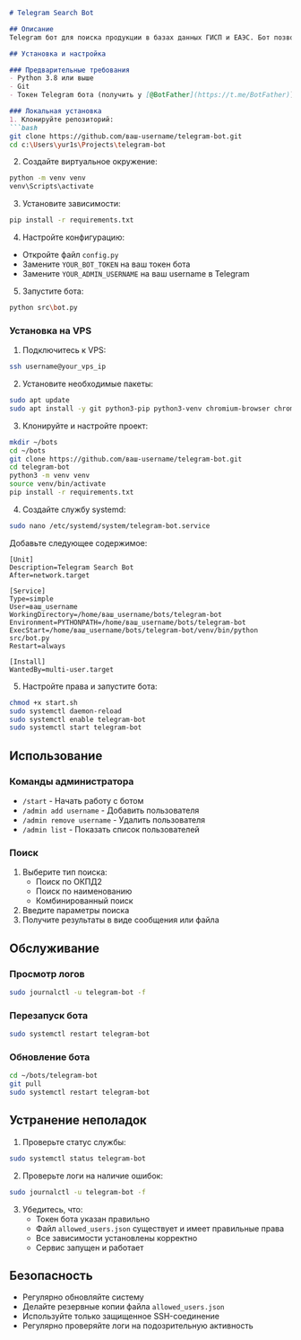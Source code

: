 ```markdown:c:\Users\yur1s\Projects\telegram-bot\README.md
# Telegram Search Bot

## Описание
Telegram бот для поиска продукции в базах данных ГИСП и ЕАЭС. Бот позволяет осуществлять поиск по коду ОКПД2 и наименованию продукции как по отдельности, так и комбинированно.

## Установка и настройка

### Предварительные требования
- Python 3.8 или выше
- Git
- Токен Telegram бота (получить у [@BotFather](https://t.me/BotFather))

### Локальная установка
1. Клонируйте репозиторий:
```bash
git clone https://github.com/ваш-username/telegram-bot.git
cd c:\Users\yur1s\Projects\telegram-bot
```

2. Создайте виртуальное окружение:
```bash
python -m venv venv
venv\Scripts\activate
```

3. Установите зависимости:
```bash
pip install -r requirements.txt
```

4. Настройте конфигурацию:
- Откройте файл `config.py`
- Замените `YOUR_BOT_TOKEN` на ваш токен бота
- Замените `YOUR_ADMIN_USERNAME` на ваш username в Telegram

5. Запустите бота:
```bash
python src\bot.py
```

### Установка на VPS

1. Подключитесь к VPS:
```bash
ssh username@your_vps_ip
```

2. Установите необходимые пакеты:
```bash
sudo apt update
sudo apt install -y git python3-pip python3-venv chromium-browser chromium-chromedriver
```

3. Клонируйте и настройте проект:
```bash
mkdir ~/bots
cd ~/bots
git clone https://github.com/ваш-username/telegram-bot.git
cd telegram-bot
python3 -m venv venv
source venv/bin/activate
pip install -r requirements.txt
```

4. Создайте службу systemd:
```bash
sudo nano /etc/systemd/system/telegram-bot.service
```

Добавьте следующее содержимое:
```plaintext
[Unit]
Description=Telegram Search Bot
After=network.target

[Service]
Type=simple
User=ваш_username
WorkingDirectory=/home/ваш_username/bots/telegram-bot
Environment=PYTHONPATH=/home/ваш_username/bots/telegram-bot
ExecStart=/home/ваш_username/bots/telegram-bot/venv/bin/python src/bot.py
Restart=always

[Install]
WantedBy=multi-user.target
```

5. Настройте права и запустите бота:
```bash
chmod +x start.sh
sudo systemctl daemon-reload
sudo systemctl enable telegram-bot
sudo systemctl start telegram-bot
```

## Использование

### Команды администратора
- `/start` - Начать работу с ботом
- `/admin add username` - Добавить пользователя
- `/admin remove username` - Удалить пользователя
- `/admin list` - Показать список пользователей

### Поиск
1. Выберите тип поиска:
   - Поиск по ОКПД2
   - Поиск по наименованию
   - Комбинированный поиск
2. Введите параметры поиска
3. Получите результаты в виде сообщения или файла

## Обслуживание

### Просмотр логов
```bash
sudo journalctl -u telegram-bot -f
```

### Перезапуск бота
```bash
sudo systemctl restart telegram-bot
```

### Обновление бота
```bash
cd ~/bots/telegram-bot
git pull
sudo systemctl restart telegram-bot
```

## Устранение неполадок

1. Проверьте статус службы:
```bash
sudo systemctl status telegram-bot
```

2. Проверьте логи на наличие ошибок:
```bash
sudo journalctl -u telegram-bot -f
```

3. Убедитесь, что:
   - Токен бота указан правильно
   - Файл `allowed_users.json` существует и имеет правильные права
   - Все зависимости установлены корректно
   - Сервис запущен и работает

## Безопасность
- Регулярно обновляйте систему
- Делайте резервные копии файла `allowed_users.json`
- Используйте только защищенное SSH-соединение
- Регулярно проверяйте логи на подозрительную активность
```